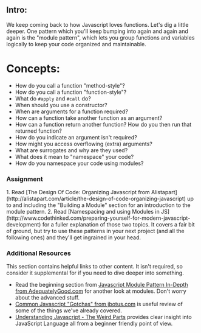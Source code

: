 ## Intro:

We keep coming back to how Javascript loves functions.  Let's dig a little deeper.  One pattern which you'll keep bumping into again and again and again is the "module pattern", which lets you group functions and variables logically to keep your code organized and maintainable.

# Concepts:

* How do you call a function "method-style"?
* How do you call a function "function-style"?
* What do `#apply` and `#call` do?
* When should you use a constructor?
* When are arguments for a function required?
* How can a function take another function as an argument?
* How can a function return another function?  How do you then run that returned function?
* How do you indicate an argument isn't required?
* How might you access overflowing (extra) arguments?
* What are surrogates and why are they used?
* What does it mean to "namespace" your code?
* How do you namespace your code using modules?

### Assignment

<div class="lesson-content__panel" markdown="1">
1. Read  [The Design Of Code: Organizing Javascript from Alistapart](http://alistapart.com/article/the-design-of-code-organizing-javascript) up to and including the "Building a Module" section for an introduction to the module pattern.
2. Read [Namespacing and using Modules in JS](http://www.codethinked.com/preparing-yourself-for-modern-javascript-development) for a fuller explanation of those two topics.  It covers a fair bit of ground, but try to use these patterns in your next project (and all the following ones) and they'll get ingrained in your head.
</div>

### Additional Resources
This section contains helpful links to other content. It isn't required, so consider it supplemental for if you need to dive deeper into something.

* Read the beginning section from [Javascript Module Pattern In-Depth from AdequatelyGood.com](http://www.adequatelygood.com/2010/3/JavaScript-Module-Pattern-In-Depth) for another look at modules.  Don't worry about the advanced stuff.
* [Common Javascript "Gotchas" from jbotus.com](http://www.jblotus.com/2013/01/13/common-javascript-gotchas/) is useful review of some of the things we've already covered.
* [Understanding Javascript - The Weird Parts](https://github.com/SOSANA/All-Things-Javascript/tree/master/javascript-Understanding-the-Weird-Parts) provides clear insight into JavaScript Language all from a beginner friendly point of view.
